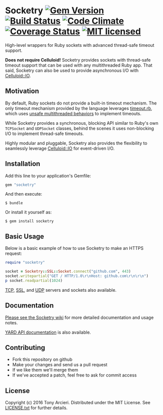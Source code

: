 # Socketry [![Gem Version][gem-image]][gem-link] [![Build Status][build-image]][build-link] [![Code Climate][codeclimate-image]][codeclimate-link] [![Coverage Status][coverage-image]][coverage-link] [![MIT licensed][license-image]][license-link]

[gem-image]: https://badge.fury.io/rb/socketry.svg
[gem-link]: https://rubygems.org/gems/socketry
[build-image]: https://secure.travis-ci.org/socketry/socketry.svg?branch=master
[build-link]: https://travis-ci.org/socketry/socketry
[codeclimate-image]: https://codeclimate.com/github/socketry/socketry.svg?branch=master
[codeclimate-link]: https://codeclimate.com/github/socketry/socketry
[coverage-image]: https://coveralls.io/repos/github/socketry/socketry/badge.svg?branch=master
[coverage-link]: https://coveralls.io/github/socketry/socketry?branch=master
[license-image]: https://img.shields.io/badge/license-MIT-blue.svg
[license-link]: https://github.com/socketry/socketry/blob/master/LICENSE.txt

High-level wrappers for Ruby sockets with advanced thread-safe timeout support.

**Does not require Celluloid!** Socketry provides sockets with thread-safe
timeout support that can be used with any multithreaded Ruby app. That said,
Socketry can also be used to provide asynchronous I/O with [Celluloid::IO].

[Celluloid::IO]: https://github.com/celluloid/celluloid-io

## Motivation

By default, Ruby sockets do not provide a built-in timeout mechanism. The only
timeout mechanism provided by the language leverages [timeout.rb], which uses
[unsafe multithreaded behaviors] to implement timeouts.

While Socketry provides a synchronous, blocking API similar to Ruby's own
`TCPSocket` and `UDPSocket` classes, behind the scenes it uses non-blocking I/O
to implement thread-safe timeouts.

Highly modular and pluggable, Socketry also provides the flexibility to
seamlessly leverage [Celluloid::IO] for event-driven I/O.

[timeout.rb]: http://ruby-doc.org/stdlib-2.3.1/libdoc/timeout/rdoc/Timeout.html
[unsafe multithreaded behaviors]: http://blog.headius.com/2008/02/ruby-threadraise-threadkill-timeoutrb.html
[Celluloid::IO]: https://github.com/celluloid/celluloid-io

## Installation

Add this line to your application's Gemfile:

```ruby
gem "socketry"
```

And then execute:

    $ bundle

Or install it yourself as:

    $ gem install socketry

## Basic Usage

Below is a basic example of how to use Socketry to make an HTTPS request:

```ruby
require "socketry"

socket = Socketry::SSL::Socket.connect("github.com", 443)
socket.writepartial("GET / HTTP/1.0\r\nHost: github.com\r\n\r\n")
p socket.readpartial(1024)
```

[TCP], [SSL], and [UDP] servers and sockets also available.

[TCP]: https://github.com/socketry/socketry/wiki/TCP
[SSL]: https://github.com/socketry/socketry/wiki/SSL
[UDP]: https://github.com/socketry/socketry/wiki/UDP

## Documentation

[Please see the Socketry wiki](https://github.com/socketry/socketry/wiki)
for more detailed documentation and usage notes.

[YARD API documentation](http://www.rubydoc.info/gems/socketry/)
is also available.

## Contributing

* Fork this repository on github
* Make your changes and send us a pull request
* If we like them we'll merge them
* If we've accepted a patch, feel free to ask for commit access

## License

Copyright (c) 2016 Tony Arcieri. Distributed under the MIT License. See
[LICENSE.txt](https://github.com/socketry/socketry/blob/master/LICENSE.txt)
for further details.
